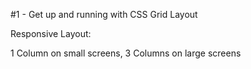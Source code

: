#1 - Get up and running with CSS Grid Layout

Responsive Layout:

1 Column on small screens,
3 Columns on large screens